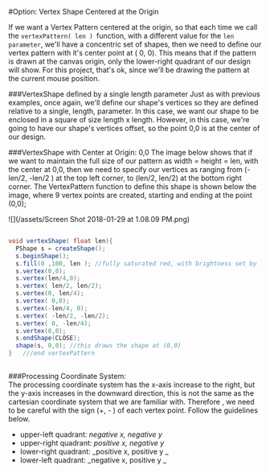 #Option: Vertex Shape Centered at the Origin

If we want a Vertex Pattern centered at the origin, so that each time we call the `vertexPattern( len ) `function, with a different value for the `len parameter`, we'll have a concentric set of shapes, then we need to define our vertex pattern with it's center point at ( 0, 0).  This means that if the pattern is drawn at the canvas origin, only the lower-right quadrant of our design will show.  For this project, that's ok, since we'll be drawing the pattern at the current mouse position.   

###VertexShape defined by a single length parameter
Just as with previous examples, once again, we'll define our shape's vertices so they are defined relative to a single, length, parameter.  In this case, we want our shape to be enclosed in a square of size length x length.  However, in this case, we're going to have our shape's vertices offset, so the point 0,0 is at the center of our design. 

 
###VertexShape with Center at Origin: 0,0
The image below shows that if we want to maintain the full size of our pattern as width = height = len, with the center at 0,0, then we need to specify our vertices as ranging from (-len/2, -len/2 ) at the top left corner, to (len/2, len/2) at the bottom right corner.  The VertexPattern function to define this shape is shown below the image, where 9 vertex points are created, starting and ending at the point (0,0);

  ![](/assets/Screen Shot 2018-01-29 at 1.08.09 PM.png)
  


```java

void vertexShape( float len){
  PShape s = createShape();
  s.beginShape();
  s.fill(0 ,100, len ); //fully saturated red, with brightness set by len
  s.vertex(0,0);
  s.vertex(len/4,0);
  s.vertex( len/2, len/2);
  s.vertex(0, len/4);
  s.vertex( 0,0);
  s.vertex(-len/4, 0);
  s.vertex( -len/2, -len/2);
  s.vertex( 0, -len/4);
  s.vertex(0,0);
  s.endShape(CLOSE);
  shape(s, 0,0); //this draws the shape at (0,0)
}   ///end vertexPattern
  

```

###Processing Coordinate System:  
The processing coordinate system has the x-axis increase to the right, but the y-axis increases in the downward direction, this is not the same as the cartesian coordinate system that we are familiar with. Therefore , we need to be careful with the sign (+, - ) of each vertex point.  Follow the guidelines below.

  -  upper-left quadrant:  _negative x, negative y_
  -  upper-right quadrant: _positive x, negative y_     
  -  lower-right quadrant:  _positive x, positive y _ 
  -  lower-left quadrant:  _negative x, positive y _
  
  